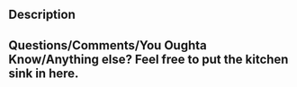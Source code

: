 


## Description

<description>

## Questions/Comments/You Oughta Know/Anything else? Feel free to put the kitchen sink in here.

<anything-else>
